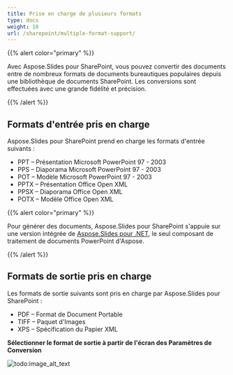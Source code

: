 ```yaml
---
title: Prise en charge de plusieurs formats
type: docs
weight: 10
url: /sharepoint/multiple-format-support/
---
```


{{% alert color="primary" %}} 

Avec Aspose.Slides pour SharePoint, vous pouvez convertir des documents entre de nombreux formats de documents bureautiques populaires depuis une bibliothèque de documents SharePoint. Les conversions sont effectuées avec une grande fidélité et précision. 

{{% /alert %}} 
## **Formats d'entrée pris en charge**
Aspose.Slides pour SharePoint prend en charge les formats d'entrée suivants : 

- PPT – Présentation Microsoft PowerPoint 97 - 2003
- PPS – Diaporama Microsoft PowerPoint 97 - 2003
- POT – Modèle Microsoft PowerPoint 97 - 2003
- PPTX – Présentation Office Open XML
- PPSX – Diaporama Office Open XML
- POTX – Modèle Office Open XML

{{% alert color="primary" %}} 

Pour générer des documents, Aspose.Slides pour SharePoint s'appuie sur une version intégrée de [Aspose.Slides pour .NET](http://www.aspose.com/categories/.net-components/aspose.slides-for-.net/default.aspx), le seul composant de traitement de documents PowerPoint d'Aspose.

{{% /alert %}}
## **Formats de sortie pris en charge**
Les formats de sortie suivants sont pris en charge par Aspose.Slides pour SharePoint : 

- PDF – Format de Document Portable
- TIFF – Paquet d'Images
- XPS – Spécification du Papier XML

**Sélectionner le format de sortie à partir de l'écran des Paramètres de Conversion** 

![todo:image_alt_text](multiple-format-support_1.png)
